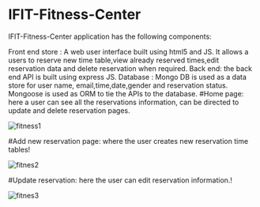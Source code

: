 # IFIT-Fitness-Center
IFIT-Fitness-Center application has the following components:

Front end store : A web user interface built using html5 and JS. 
It allows a users to reserve new time table,view already reserved times,edit reservation data and delete reservation when required. 
Back end: the back end API is built using express JS.
Database : Mongo DB is used as a data store for user name, email,time,date,gender and reservation status. Mongoose is used as ORM to tie the APIs to the database.
#Home page: here a user can see all the reservations information, can be directed to update and delete reservation pages. 

![fitness1](https://user-images.githubusercontent.com/91279474/162280993-102e8fca-794d-4d4b-a267-40fd9070abe5.png)

#Add new reservation page:
where the user creates new reservation time tables!

![fitnes2](https://user-images.githubusercontent.com/91279474/162281864-2669313c-208d-43b9-a3cd-941425cdd29e.png)

#Update reservation:
here the  user can edit reservation information.!

![fitnes3](https://user-images.githubusercontent.com/91279474/162281895-578155a7-1938-4d74-9281-072902359098.png)
